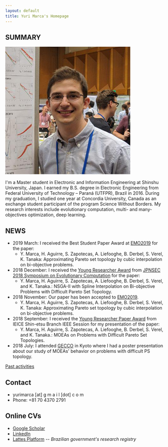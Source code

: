 ```yaml
---
layout: default
title: Yuri Marca's Homepage
---
```


## SUMMARY

<img class="profile-picture" src="profile-pic.png">

I'm a Master student in Electronic and Information Engineering at Shinshu University, Japan. I earned my B.S. degree in Electronic Engineering from Federal University of Technology – Paraná (UTFPR), Brazil in 2016. During my graduation, I studied one year at Concordia University, Canada as an exchange student participant of the program Science Without Borders. My research interests include evolutionary computation, multi- and many-objectives optimization, deep learning.

## NEWS

* 2019 March: I received the Best Student Paper Award at [EMO2019](https://www.emo2019.org/) for the paper:
  * Y. Marca, H. Aguirre, S. Zapotecas, A. Liefooghe, B. Derbel, S. Verel, K. Tanaka: Approximating Pareto set topology by cubic interpolation on bi-objective problems.
* 2018 December: I received the [Young Researcher Award](pdf/symposium2018_award.pdf) from [JPNSEC 2018 Symposium on Evolutionary Computation](http://www.jpnsec.org/symposium201803.html) for the paper:
    * Y. Marca, H. Aguirre, S. Zapotecas, A. Liefooghe, B. Derbel, S. Verel, and K. Tanaka.: NSGA-II with Spline Interpolation on Bi-objective Problems with Difficult Pareto Set Topology.
* 2018 November: Our paper has been accepted to [EMO2019](https://www.emo2019.org/).
  * Y. Marca, H. Aguirre, S. Zapotecas, A. Liefooghe, B. Derbel, S. Verel, K. Tanaka: Approximating Pareto set topology by cubic interpolation on bi-objective problems.
* 2018 September: I received the [Young Researcher Paper Award](pdf/shinetsu2018_award.pdf) from IEICE Shin-etsu Branch IEEE Session for my presentation of the paper:
  * Y. Marca, H. Aguirre, S. Zapotecas, A. Liefooghe, B. Derbel, S. Verel, and K. Tanaka.: MOEAs on Problems with Difficult Pareto Set Topologies.
* 2018 July: I attended [GECCO](http://gecco-2018.sigevo.org/) in Kyoto where I had a poster presentation about our study of MOEAs' behavior on problems with difficult PS topology.


[Past activities](pastnews.md)

## Contact

* yurimarca [at] g m a i l [dot] c o m
* Phone: +81 70 4370 2791

## Online CVs

* [Google Scholar](https://scholar.google.com/citations?user=YBoCAToAAAAJ&hl=en)
* [LinkedIn](https://www.linkedin.com/in/yurimarca/)
* [Lattes Platform](http://lattes.cnpq.br/3992305361737583) -- *Brazilian government's research registry*

